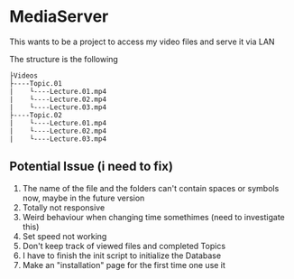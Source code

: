 # MediaServer
This wants to be a project to access my video files and serve it via LAN

The structure is the following

```
├Videos
├----Topic.01
|    └----Lecture.01.mp4
|    └----Lecture.02.mp4
|    └----Lecture.03.mp4
├----Topic.02
|    └----Lecture.01.mp4
|    └----Lecture.02.mp4
|    └----Lecture.03.mp4
```


## Potential Issue (i need to fix)
1. The name of the file and the folders can't contain spaces or symbols now, maybe in the future version 
2. Totally not responsive
3. Weird behaviour when changing time somethimes (need to investigate this)
4. Set speed not working
5. Don't keep track of viewed files and completed Topics
6. I have to finish the init script to initialize the Database 
7. Make an "installation" page for the first time one use it



